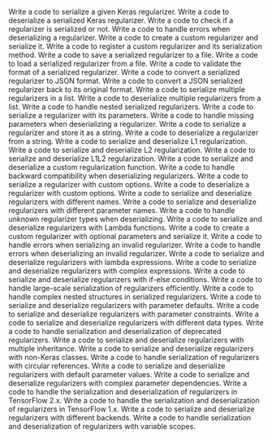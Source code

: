 Write a code to serialize a given Keras regularizer.
Write a code to deserialize a serialized Keras regularizer.
Write a code to check if a regularizer is serialized or not.
Write a code to handle errors when deserializing a regularizer.
Write a code to create a custom regularizer and serialize it.
Write a code to register a custom regularizer and its serialization method.
Write a code to save a serialized regularizer to a file.
Write a code to load a serialized regularizer from a file.
Write a code to validate the format of a serialized regularizer.
Write a code to convert a serialized regularizer to JSON format.
Write a code to convert a JSON serialized regularizer back to its original format.
Write a code to serialize multiple regularizers in a list.
Write a code to deserialize multiple regularizers from a list.
Write a code to handle nested serialized regularizers.
Write a code to serialize a regularizer with its parameters.
Write a code to handle missing parameters when deserializing a regularizer.
Write a code to serialize a regularizer and store it as a string.
Write a code to deserialize a regularizer from a string.
Write a code to serialize and deserialize L1 regularization.
Write a code to serialize and deserialize L2 regularization.
Write a code to serialize and deserialize L1L2 regularization.
Write a code to serialize and deserialize a custom regularization function.
Write a code to handle backward compatibility when deserializing regularizers.
Write a code to serialize a regularizer with custom options.
Write a code to deserialize a regularizer with custom options.
Write a code to serialize and deserialize regularizers with different names.
Write a code to serialize and deserialize regularizers with different parameter names.
Write a code to handle unknown regularizer types when deserializing.
Write a code to serialize and deserialize regularizers with Lambda functions.
Write a code to create a custom regularizer with optional parameters and serialize it.
Write a code to handle errors when serializing an invalid regularizer.
Write a code to handle errors when deserializing an invalid regularizer.
Write a code to serialize and deserialize regularizers with lambda expressions.
Write a code to serialize and deserialize regularizers with complex expressions.
Write a code to serialize and deserialize regularizers with if-else conditions.
Write a code to handle large-scale serialization of regularizers efficiently.
Write a code to handle complex nested structures in serialized regularizers.
Write a code to serialize and deserialize regularizers with parameter defaults.
Write a code to serialize and deserialize regularizers with parameter constraints.
Write a code to serialize and deserialize regularizers with different data types.
Write a code to handle serialization and deserialization of deprecated regularizers.
Write a code to serialize and deserialize regularizers with multiple inheritance.
Write a code to serialize and deserialize regularizers with non-Keras classes.
Write a code to handle serialization of regularizers with circular references.
Write a code to serialize and deserialize regularizers with default parameter values.
Write a code to serialize and deserialize regularizers with complex parameter dependencies.
Write a code to handle the serialization and deserialization of regularizers in TensorFlow 2.x.
Write a code to handle the serialization and deserialization of regularizers in TensorFlow 1.x.
Write a code to serialize and deserialize regularizers with different backends.
Write a code to handle serialization and deserialization of regularizers with variable scopes.